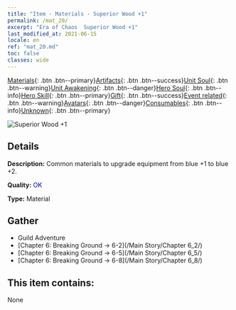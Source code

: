 ```yaml
---
title: "Item - Materials - Superior Wood +1"
permalink: /mat_20/
excerpt: "Era of Chaos  Superior Wood +1"
last_modified_at: 2021-06-15
locale: en
ref: "mat_20.md"
toc: false
classes: wide
---
```

 [Materials](/Items/){: .btn .btn--primary}[Artifacts](/Items/Artifacts/){: .btn .btn--success}[Unit Soul](/Items/UnitSoul/){: .btn .btn--warning}[Unit Awakening](/Items/UnitAwakening/){: .btn .btn--danger}[Hero Soul](/Items/HeroSoul/){: .btn .btn--info}[Hero Skill](/Items/HeroSkill/){: .btn .btn--primary}[Gift](/Items/Gift/){: .btn .btn--success}[Event related](/Items/Events/){: .btn .btn--warning}[Avatars](/Items/Avatars/){: .btn .btn--danger}[Consumables](/Items/Consumables/){: .btn .btn--info}[Unknown](/Items/Unknown/){: .btn .btn--primary}

 ![Superior Wood +1](/images/t/i_cailiao_mucai1.png)

## Details
 **Description:** Common materials to upgrade equipment from blue +1 to blue +2.

 **Quality:** <span style="color: #0000CD">OK</span>

 **Type:** Material

## Gather

*    Guild Adventure 
*    [Chapter 6: Breaking Ground -> 6-2](/Main Story/Chapter 6_2/) 
*    [Chapter 6: Breaking Ground -> 6-5](/Main Story/Chapter 6_5/) 
*    [Chapter 6: Breaking Ground -> 6-8](/Main Story/Chapter 6_8/) 

## This item contains:

  None

